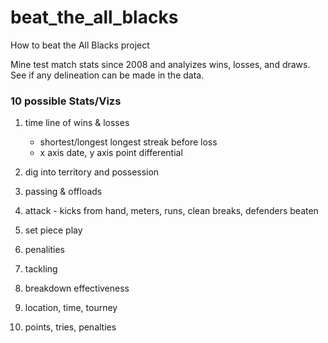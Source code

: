 # beat_the_all_blacks
How to beat the All Blacks project

Mine test match stats since 2008 and analyizes wins, losses, and draws. See if any delineation can be made in the data.

### 10 possible Stats/Vizs

1. time line of wins & losses
    - shortest/longest longest streak before loss
    - x axis date, y axis point differential
2. dig into territory and possession


3. passing & offloads
4. attack - kicks from hand, meters, runs, clean breaks, defenders beaten
5. set piece play
6. penalities
7. tackling
8. breakdown effectiveness
9. location, time, tourney
10. points, tries, penalties
